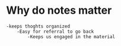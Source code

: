 # Why do notes matter
    -keeps thoghts organized 
        -Easy for referral to go back  
            -Keeps us engaged in the material  
